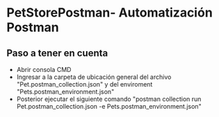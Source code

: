 # PetStorePostman- Automatización Postman

## Paso a tener en cuenta

* Abrir consola CMD
* Ingresar a la carpeta de ubicación general del archivo "Pet.postman_collection.json" y del enviroment "Pets.postman_environment.json"
* Posterior ejecutar el siguiente comando "postman collection run Pet.postman_collection.json -e Pets.postman_environment.json"
